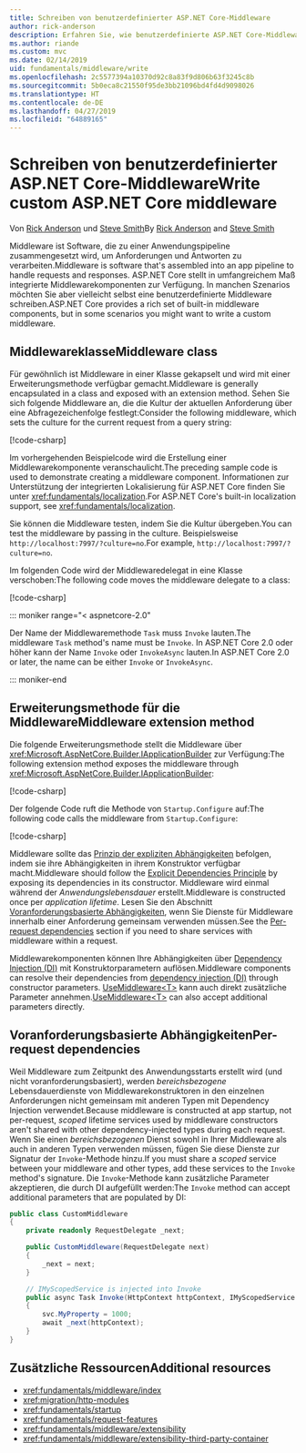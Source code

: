```yaml
---
title: Schreiben von benutzerdefinierter ASP.NET Core-Middleware
author: rick-anderson
description: Erfahren Sie, wie benutzerdefinierte ASP.NET Core-Middleware geschrieben wird.
ms.author: riande
ms.custom: mvc
ms.date: 02/14/2019
uid: fundamentals/middleware/write
ms.openlocfilehash: 2c5577394a10370d92c8a83f9d806b63f3245c8b
ms.sourcegitcommit: 5b0eca8c21550f95de3bb21096bd4fd4d9098026
ms.translationtype: HT
ms.contentlocale: de-DE
ms.lasthandoff: 04/27/2019
ms.locfileid: "64889165"
---
```

# <a name="write-custom-aspnet-core-middleware"></a><span data-ttu-id="29a9c-103">Schreiben von benutzerdefinierter ASP.NET Core-Middleware</span><span class="sxs-lookup"><span data-stu-id="29a9c-103">Write custom ASP.NET Core middleware</span></span>

<span data-ttu-id="29a9c-104">Von [Rick Anderson](https://twitter.com/RickAndMSFT) und [Steve Smith](https://ardalis.com/)</span><span class="sxs-lookup"><span data-stu-id="29a9c-104">By [Rick Anderson](https://twitter.com/RickAndMSFT) and [Steve Smith](https://ardalis.com/)</span></span>

<span data-ttu-id="29a9c-105">Middleware ist Software, die zu einer Anwendungspipeline zusammengesetzt wird, um Anforderungen und Antworten zu verarbeiten.</span><span class="sxs-lookup"><span data-stu-id="29a9c-105">Middleware is software that's assembled into an app pipeline to handle requests and responses.</span></span> <span data-ttu-id="29a9c-106">ASP.NET Core stellt in umfangreichem Maß integrierte Middlewarekomponenten zur Verfügung. In manchen Szenarios möchten Sie aber vielleicht selbst eine benutzerdefinierte Middleware schreiben.</span><span class="sxs-lookup"><span data-stu-id="29a9c-106">ASP.NET Core provides a rich set of built-in middleware components, but in some scenarios you might want to write a custom middleware.</span></span>

## <a name="middleware-class"></a><span data-ttu-id="29a9c-107">Middlewareklasse</span><span class="sxs-lookup"><span data-stu-id="29a9c-107">Middleware class</span></span>

<span data-ttu-id="29a9c-108">Für gewöhnlich ist Middleware in einer Klasse gekapselt und wird mit einer Erweiterungsmethode verfügbar gemacht.</span><span class="sxs-lookup"><span data-stu-id="29a9c-108">Middleware is generally encapsulated in a class and exposed with an extension method.</span></span> <span data-ttu-id="29a9c-109">Sehen Sie sich folgende Middleware an, die die Kultur der aktuellen Anforderung über eine Abfragezeichenfolge festlegt:</span><span class="sxs-lookup"><span data-stu-id="29a9c-109">Consider the following middleware, which sets the culture for the current request from a query string:</span></span>

[!code-csharp[](index/snapshot/Culture/StartupCulture.cs?name=snippet1)]

<span data-ttu-id="29a9c-110">Im vorhergehenden Beispielcode wird die Erstellung einer Middlewarekomponente veranschaulicht.</span><span class="sxs-lookup"><span data-stu-id="29a9c-110">The preceding sample code is used to demonstrate creating a middleware component.</span></span> <span data-ttu-id="29a9c-111">Informationen zur Unterstützung der integrierten Lokalisierung für ASP.NET Core finden Sie unter <xref:fundamentals/localization>.</span><span class="sxs-lookup"><span data-stu-id="29a9c-111">For ASP.NET Core's built-in localization support, see <xref:fundamentals/localization>.</span></span>

<span data-ttu-id="29a9c-112">Sie können die Middleware testen, indem Sie die Kultur übergeben.</span><span class="sxs-lookup"><span data-stu-id="29a9c-112">You can test the middleware by passing in the culture.</span></span> <span data-ttu-id="29a9c-113">Beispielsweise `http://localhost:7997/?culture=no`.</span><span class="sxs-lookup"><span data-stu-id="29a9c-113">For example, `http://localhost:7997/?culture=no`.</span></span>

<span data-ttu-id="29a9c-114">Im folgenden Code wird der Middlewaredelegat in eine Klasse verschoben:</span><span class="sxs-lookup"><span data-stu-id="29a9c-114">The following code moves the middleware delegate to a class:</span></span>

[!code-csharp[](index/snapshot/Culture/RequestCultureMiddleware.cs)]

::: moniker range="< aspnetcore-2.0"

<span data-ttu-id="29a9c-115">Der Name der Middlewaremethode `Task` muss `Invoke` lauten.</span><span class="sxs-lookup"><span data-stu-id="29a9c-115">The middleware `Task` method's name must be `Invoke`.</span></span> <span data-ttu-id="29a9c-116">In ASP.NET Core 2.0 oder höher kann der Name `Invoke` oder `InvokeAsync` lauten.</span><span class="sxs-lookup"><span data-stu-id="29a9c-116">In ASP.NET Core 2.0 or later, the name can be either `Invoke` or `InvokeAsync`.</span></span>

::: moniker-end

## <a name="middleware-extension-method"></a><span data-ttu-id="29a9c-117">Erweiterungsmethode für die Middleware</span><span class="sxs-lookup"><span data-stu-id="29a9c-117">Middleware extension method</span></span>

<span data-ttu-id="29a9c-118">Die folgende Erweiterungsmethode stellt die Middleware über <xref:Microsoft.AspNetCore.Builder.IApplicationBuilder> zur Verfügung:</span><span class="sxs-lookup"><span data-stu-id="29a9c-118">The following extension method exposes the middleware through <xref:Microsoft.AspNetCore.Builder.IApplicationBuilder>:</span></span>

[!code-csharp[](index/snapshot/Culture/RequestCultureMiddlewareExtensions.cs)]

<span data-ttu-id="29a9c-119">Der folgende Code ruft die Methode von `Startup.Configure` auf:</span><span class="sxs-lookup"><span data-stu-id="29a9c-119">The following code calls the middleware from `Startup.Configure`:</span></span>

[!code-csharp[](index/snapshot/Culture/Startup.cs?name=snippet1&highlight=5)]

<span data-ttu-id="29a9c-120">Middleware sollte das [Prinzip der expliziten Abhängigkeiten](/dotnet/standard/modern-web-apps-azure-architecture/architectural-principles#explicit-dependencies) befolgen, indem sie ihre Abhängigkeiten in ihrem Konstruktor verfügbar macht.</span><span class="sxs-lookup"><span data-stu-id="29a9c-120">Middleware should follow the [Explicit Dependencies Principle](/dotnet/standard/modern-web-apps-azure-architecture/architectural-principles#explicit-dependencies) by exposing its dependencies in its constructor.</span></span> <span data-ttu-id="29a9c-121">Middleware wird einmal während der *Anwendungslebensdauer* erstellt.</span><span class="sxs-lookup"><span data-stu-id="29a9c-121">Middleware is constructed once per *application lifetime*.</span></span> <span data-ttu-id="29a9c-122">Lesen Sie den Abschnitt [Voranforderungsbasierte Abhängigkeiten](#per-request-dependencies), wenn Sie Dienste für Middleware innerhalb einer Anforderung gemeinsam verwenden müssen.</span><span class="sxs-lookup"><span data-stu-id="29a9c-122">See the [Per-request dependencies](#per-request-dependencies) section if you need to share services with middleware within a request.</span></span>

<span data-ttu-id="29a9c-123">Middlewarekomponenten können Ihre Abhängigkeiten über [Dependency Injection (DI)](xref:fundamentals/dependency-injection) mit Konstruktorparametern auflösen.</span><span class="sxs-lookup"><span data-stu-id="29a9c-123">Middleware components can resolve their dependencies from [dependency injection (DI)](xref:fundamentals/dependency-injection) through constructor parameters.</span></span> <span data-ttu-id="29a9c-124">[UseMiddleware&lt;T&gt;](/dotnet/api/microsoft.aspnetcore.builder.usemiddlewareextensions.usemiddleware#Microsoft_AspNetCore_Builder_UseMiddlewareExtensions_UseMiddleware_Microsoft_AspNetCore_Builder_IApplicationBuilder_System_Type_System_Object___) kann auch direkt zusätzliche Parameter annehmen.</span><span class="sxs-lookup"><span data-stu-id="29a9c-124">[UseMiddleware&lt;T&gt;](/dotnet/api/microsoft.aspnetcore.builder.usemiddlewareextensions.usemiddleware#Microsoft_AspNetCore_Builder_UseMiddlewareExtensions_UseMiddleware_Microsoft_AspNetCore_Builder_IApplicationBuilder_System_Type_System_Object___) can also accept additional parameters directly.</span></span>

## <a name="per-request-dependencies"></a><span data-ttu-id="29a9c-125">Voranforderungsbasierte Abhängigkeiten</span><span class="sxs-lookup"><span data-stu-id="29a9c-125">Per-request dependencies</span></span>

<span data-ttu-id="29a9c-126">Weil Middleware zum Zeitpunkt des Anwendungsstarts erstellt wird (und nicht voranforderungsbasiert), werden *bereichsbezogene* Lebensdauerdienste von Middlewarekonstruktoren in den einzelnen Anforderungen nicht gemeinsam mit anderen Typen mit Dependency Injection verwendet.</span><span class="sxs-lookup"><span data-stu-id="29a9c-126">Because middleware is constructed at app startup, not per-request, *scoped* lifetime services used by middleware constructors aren't shared with other dependency-injected types during each request.</span></span> <span data-ttu-id="29a9c-127">Wenn Sie einen *bereichsbezogenen* Dienst sowohl in Ihrer Middleware als auch in anderen Typen verwenden müssen, fügen Sie diese Dienste zur Signatur der `Invoke`-Methode hinzu.</span><span class="sxs-lookup"><span data-stu-id="29a9c-127">If you must share a *scoped* service between your middleware and other types, add these services to the `Invoke` method's signature.</span></span> <span data-ttu-id="29a9c-128">Die `Invoke`-Methode kann zusätzliche Parameter akzeptieren, die durch DI aufgefüllt werden:</span><span class="sxs-lookup"><span data-stu-id="29a9c-128">The `Invoke` method can accept additional parameters that are populated by DI:</span></span>

```csharp
public class CustomMiddleware
{
    private readonly RequestDelegate _next;

    public CustomMiddleware(RequestDelegate next)
    {
        _next = next;
    }

    // IMyScopedService is injected into Invoke
    public async Task Invoke(HttpContext httpContext, IMyScopedService svc)
    {
        svc.MyProperty = 1000;
        await _next(httpContext);
    }
}
```

## <a name="additional-resources"></a><span data-ttu-id="29a9c-129">Zusätzliche Ressourcen</span><span class="sxs-lookup"><span data-stu-id="29a9c-129">Additional resources</span></span>

* <xref:fundamentals/middleware/index>
* <xref:migration/http-modules>
* <xref:fundamentals/startup>
* <xref:fundamentals/request-features>
* <xref:fundamentals/middleware/extensibility>
* <xref:fundamentals/middleware/extensibility-third-party-container>
